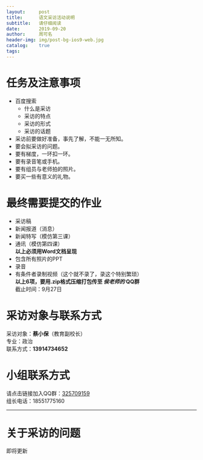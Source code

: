 ```yaml
---
layout:     post
title:      语文采访活动说明
subtitle:   请仔细阅读
date:       2019-09-20
author:     周可名
header-img: img/post-bg-ios9-web.jpg
catalog:    true
tags:
---
```

**任务及注意事项**
=======
* 百度搜索  
  * 什么是采访  
  * 采访的特点  
  * 采访的形式  
  * 采访的话题  
* 采访前要做好准备，事先了解，不能一无所知。  
* 要会拟采访的问题。  
* 要有梯度，一环扣一环。  
* 要有录音笔或手机。  
* 要有组员与老师拍的照片。  
* 要买一些有意义的礼物。  

**最终需要提交的作业**
=======
* 采访稿  
* 新闻报道（消息）  
* 新闻特写（模仿第三课）
* 通讯（模仿第四课）  
**以上必须用Word文档呈现**  
* 包含所有照片的PPT  
* 录音  
* 有条件者录制视频（这个就不录了，录这个特别繁琐）  
**以上6项，要用.zip格式压缩打包传至 _侯老师的_ QQ群**  
截止时间：9月27日

**采访对象与联系方式**
=======
采访对象：**蔡小保**（教育副校长）  
专业：政治  
联系方式：**13914734652**

**小组联系方式**
=======
请点击链接加入QQ群：[325709159](https://jq.qq.com/?_wv=1027&k=55jYsyY/)  
组长电话：18551775160

---

**关于采访的问题**
=======
即将更新